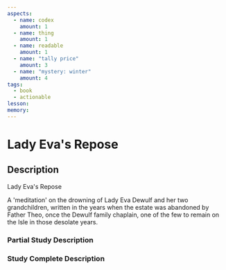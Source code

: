 ```yaml
---
aspects: 
  - name: codex
    amount: 1
  - name: thing
    amount: 1
  - name: readable
    amount: 1
  - name: "tally price"
    amount: 3
  - name: "mystery: winter"
    amount: 4
tags:
  - book
  - actionable
lesson: 
memory: 
---
```


# Lady Eva's Repose

## Description
Lady Eva's Repose

A 'meditation' on the drowning of Lady Eva Dewulf and her two grandchildren, written in the years when the estate was abandoned by Father Theo, once the Dewulf family chaplain, one of the few to remain on the Isle in those desolate years.
### Partial Study Description

### Study Complete Description

